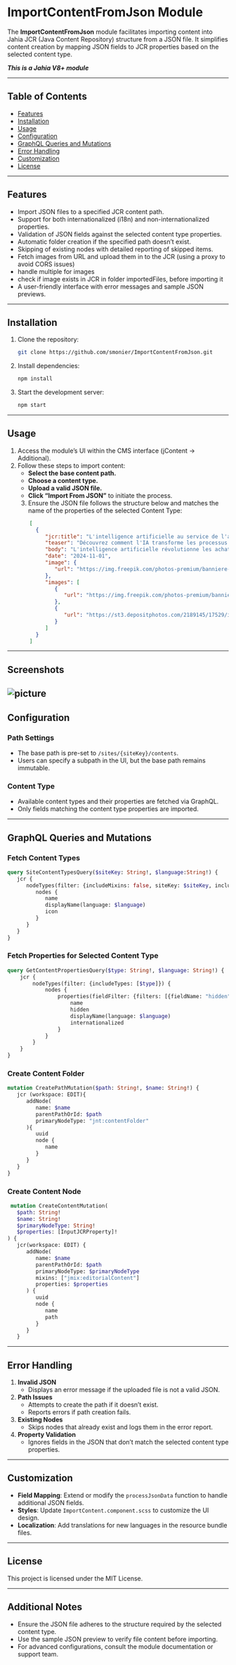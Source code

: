 # ImportContentFromJson Module

The **ImportContentFromJson** module facilitates importing content into Jahia JCR (Java Content Repository) structure from a JSON file. It simplifies content creation by mapping JSON fields to JCR properties based on the selected content type.

***This is a Jahia V8+ module***

---

## Table of Contents

- [Features](#features)
- [Installation](#installation)
- [Usage](#usage)
- [Configuration](#configuration)
- [GraphQL Queries and Mutations](#graphql-queries-and-mutations)
- [Error Handling](#error-handling)
- [Customization](#customization)
- [License](#license)

---

## Features

- Import JSON files to a specified JCR content path.
- Support for both internationalized (i18n) and non-internationalized properties.
- Validation of JSON fields against the selected content type properties.
- Automatic folder creation if the specified path doesn’t exist.
- Skipping of existing nodes with detailed reporting of skipped items.
- Fetch images from URL and upload them in to the JCR (using a proxy to avoid CORS issues)
- handle multiple for images
- check if image exists in JCR in folder importedFiles, before importing it
- A user-friendly interface with error messages and sample JSON previews.

---

## Installation

1. Clone the repository:

    ```bash
    git clone https://github.com/smonier/ImportContentFromJson.git
    ```

2. Install dependencies:

    ```bash
    npm install
    ```

3. Start the development server:

    ```bash
    npm start
    ```

---

## Usage

1. Access the module’s UI within the CMS interface (jContent -> Additional).
2. Follow these steps to import content:
    - **Select the base content path.**
    - **Choose a content type.**
    - **Upload a valid JSON file.**
    - **Click “Import From JSON”** to initiate the process.
   3. Ensure the JSON file follows the structure below and matches the name of the properties of the selected Content Type:

```json
       [
         {
            "jcr:title": "L'intelligence artificielle au service de l'achat public",
            "teaser": "Découvrez comment l'IA transforme les processus d'achat public en offrant des gains de temps et d'efficacité.",
            "body": "L'intelligence artificielle révolutionne les achats publics. Elle permet d'analyser des données massives pour prévoir les besoins et identifier les meilleures offres. L'automatisation libère du temps pour des tâches stratégiques, générant des économies significatives et une transparence accrue.",
            "date": "2024-11-01",
            "image": {
               "url": "https://img.freepik.com/photos-premium/banniere-nature-forestiere-ai-generative_73944-31146.jpg"
            },
            "images": [
               {
                  "url": "https://img.freepik.com/photos-premium/banniere-nature-forestiere-ai-generative_73944-31146.jpg"
               },
               {
                  "url": "https://st3.depositphotos.com/2189145/17529/i/450/depositphotos_175291112-stock-photo-hilly-field-beautiful-sky-hilly.jpg"
               }
            ]
         }
       ]
 ```
---
## Screenshots
![picture](./src/main/resources/images/importContentFromJson.png)
---

## Configuration

### Path Settings
- The base path is pre-set to `/sites/{siteKey}/contents`.
- Users can specify a subpath in the UI, but the base path remains immutable.

### Content Type
- Available content types and their properties are fetched via GraphQL.
- Only fields matching the content type properties are imported.

---

## GraphQL Queries and Mutations

### Fetch Content Types
```graphql
query SiteContentTypesQuery($siteKey: String!, $language:String!) {
   jcr {
      nodeTypes(filter: {includeMixins: false, siteKey: $siteKey, includeTypes: ["jmix:droppableContent", "jnt:page", "jnt:file"], excludeTypes: ["jmix:studioOnly", "jmix:hiddenType", "jnt:editableFile"]}) {
         nodes {
            name
            displayName(language: $language)
            icon
         }
      }
   }
}
```

### Fetch Properties for Selected Content Type
```graphql
query GetContentPropertiesQuery($type: String!, $language: String!) {
    jcr {
        nodeTypes(filter: {includeTypes: [$type]}) {
            nodes {
                properties(fieldFilter: {filters: [{fieldName: "hidden", value: "false"}]}) {
                    name
                    hidden
                    displayName(language: $language)
                    internationalized
                }
            }
        }
    }
}
```

### Create Content Folder
```graphql
mutation CreatePathMutation($path: String!, $name: String!) {
   jcr (workspace: EDIT){
      addNode(
         name: $name
         parentPathOrId: $path
         primaryNodeType: "jnt:contentFolder"
      ){
         uuid
         node {
            name
         }
      }
   }
}
```

### Create Content Node
```graphql
 mutation CreateContentMutation(
   $path: String!
   $name: String!
   $primaryNodeType: String!
   $properties: [InputJCRProperty]!
) {
   jcr(workspace: EDIT) {
      addNode(
         name: $name
         parentPathOrId: $path
         primaryNodeType: $primaryNodeType
         mixins: ["jmix:editorialContent"]
         properties: $properties
      ) {
         uuid
         node {
            name
            path
         }
      }
   }
```

---

## Error Handling

1. **Invalid JSON**
    - Displays an error message if the uploaded file is not a valid JSON.
2. **Path Issues**
    - Attempts to create the path if it doesn’t exist.
    - Reports errors if path creation fails.
3. **Existing Nodes**
    - Skips nodes that already exist and logs them in the error report.
4. **Property Validation**
    - Ignores fields in the JSON that don’t match the selected content type properties.

---

## Customization

- **Field Mapping**: Extend or modify the `processJsonData` function to handle additional JSON fields.
- **Styles**: Update `ImportContent.component.scss` to customize the UI design.
- **Localization**: Add translations for new languages in the resource bundle files.

---

## License

This project is licensed under the MIT License.

---

## Additional Notes

- Ensure the JSON file adheres to the structure required by the selected content type.
- Use the sample JSON preview to verify file content before importing.
- For advanced configurations, consult the module documentation or support team.




